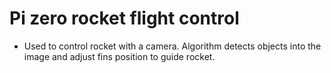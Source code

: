 # Pi zero rocket flight control

- Used to control rocket with a camera. Algorithm detects objects into the image and adjust fins position to guide rocket. 
